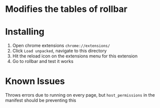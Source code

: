 
# Modifies the tables of rollbar

# Installing

1. Open chrome extensions `chrome://extensions/`
1. Click `Load unpacked`, navigate to this directory
1. Hit the reload icon on the extensions menu for this extension
1. Go to rollbar and test it works

# Known Issues

Throws errors due to running on every page, but `host_permissions` in the manifest should be preventing this

